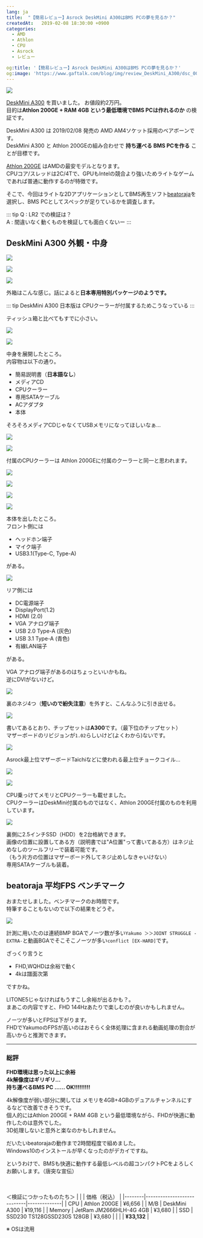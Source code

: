 ```yaml
---
lang: ja
title:  "【簡易レビュー】Asrock DeskMini A300はBMS PCの夢を見るか？"
createdAt:   2019-02-08 18:30:00 +0900
categories: 
  - AMD
  - Athlon
  - CPU
  - Asrock
  - レビュー

og:title: '【簡易レビュー】Asrock DeskMini A300はBMS PCの夢を見るか？'
og:image: 'https://www.gaftalk.com/blog/img/review_DeskMini_A300/dsc_0047.jpg'
---
```


![](/blog/img/dsc_0047.jpg)

[DeskMini A300](https://www.asrock.com/nettop/AMD/DeskMini%20A300%20Series/index.jp.asp) を買いました。 
お値段約2万円。   
目的は**Athlon 200GE + RAM 4GB という最低環境でBMS PCは作れるのか** の検証です。

DeskMini A300 は 2019/02/08 発売の AMD AM4ソケット採用のベアボーンです。  
DeskMini A300 と Athlon 200GEの組み合わせで **持ち運べる BMS PCを作る** ことが目標です。 

[Athlon 200GE](https://www.amd.com/ja/products/apu/amd-athlon-200ge) はAMDの最安モデルとなります。  
CPUコア/スレッドは2C/4Tで、GPUもIntelの競合より強いためライトなゲームであれば普通に動作するのが特徴です。

そこで、今回はライトな2DアプリケーションとしてBMS再生ソフト[beatoraja](https://github.com/exch-bms2/beatoraja)を選択し、BMS PCとしてスペックが足りているかを調査します。

::: tip
Q : LR2 での検証は？  
A : 間違いなく動くものを検証しても面白くないー
:::

## DeskMini A300 外観・中身

![](/blog/img/dsc_0048.jpg)

![](/blog/img/dsc_0050.jpg)

![](/blog/img/dsc_0051.jpg)

外箱はこんな感じ。話によると**日本専用特別パッケージのようです。**  

::: tip
DeskMini A300 日本版は CPUクーラーが付属するためこうなっている
:::

ティッシュ箱と比べてもすでに小さい。

![](/blog/img/dsc_0053.jpg)

![](/blog/img/dsc_0055.jpg)

中身を展開したところ。  
内容物は以下の通り。

* 簡易説明書（**日本語なし**）
* メディアCD
* CPUクーラー
* 専用SATAケーブル
* ACアダプタ
* 本体

そろそろメディアCDじゃなくてUSBメモリになってほしいなぁ…

![](/blog/img/dsc_0057.jpg)

![](/blog/img/dsc_0059.jpg)

付属のCPUクーラーは Athlon 200GEに付属のクーラーと同一と思われます。

![](/blog/img/dsc_0060.jpg)

![](/blog/img/dsc_0061.jpg)

![](/blog/img/dsc_0062.jpg)

![](/blog/img/dsc_0068.jpg)

本体を出したところ。  
フロント側には
* ヘッドホン端子
* マイク端子
* USB3.1(Type-C, Type-A)

がある。

![](/blog/img/dsc_0063.jpg)

リア側には
* DC電源端子
* DisplayPort(1.2)
* HDMI (2.0)
* VGA アナログ端子
* USB 2.0 Type-A (灰色)
* USB 3.1 Type-A (青色)
* 有線LAN端子

がある。

VGA アナログ端子があるのはちょっといいかもね。  
逆にDVIがないけど。

![](/blog/img/dsc_0069.jpg)

裏のネジ4つ（**短いので紛失注意**）を外すと、こんなふうに引き出せる。

![](/blog/img/dsc_0072.jpg)

書いてあるとおり、チップセットは**A300**です。（最下位のチップセット）  
マザーボードのリビジョンが`1.02`らしいけど(よくわから)ないです。

![](/blog/img/dsc_0074.jpg)

Asrock最上位マザーボードTaichiなどに使われる最上位チョークコイル…

![](/blog/img/dsc_0082.jpg)

![](/blog/img/dsc_0083.jpg)

CPU乗っけてメモリとCPUクーラーも載せました。  
CPUクーラーはDeskMini付属のものではなく、Athlon 200GE付属のものを利用しています。

![](/blog/img/dsc_0084.jpg)

裏側に2.5インチSSD（HDD）を2台格納できます。  
画像の位置に設置してある方（説明書では"A位置"って書いてある方）はネジ止めなしのツールフリーで装着可能です。  
（もう片方の位置はマザーボード外してネジ止めしなきゃいけない）  
専用SATAケーブルも装着。


## beatoraja 平均FPS ベンチマーク

おまたせしました。ベンチマークのお時間です。  
特筆することもないので以下の結果をどうぞ。

![](/blog/img/beatoraja_a300_bench.png)

計測に用いたのは連続BMP BGAでノーツ数が多い`Yakumo ＞＞JOINT STRUGGLE -EXTRA-`と動画BGAでそこそこノーツが多い`conflict [EX-HARD]`です。

ざっくり言うと
* FHD,WQHDは余裕で動く
* 4kは譜面次第

ですかね。

LITONE5じゃなければもうすこし余裕が出るかも？。  
まあこの内容ですと、FHD 144Hzあたりで楽しむのが良いかもしれません。

ノーツが多いとFPSは下がります。  
FHDでYakumoのFPSが高いのはおそらく全体処理に含まれる動画処理の割合が高いからと推測できます。

***

### 総評

**FHD環境は思った以上に余裕**  
**4k解像度はギリギリ…**  
**持ち運べるBMS PC …… OK!!!!!!!!!**  

4k解像度が弱い部分に関しては メモリを4GB+4GBのデュアルチャンネルにするなどで改善できそうです。  
個人的にはAthlon 200GE + RAM 4GB という最低環境ながら、FHDが快適に動作したのは意外でした。  
3D処理しないと意外と楽なのかもしれません。

だいたいbeatorajaの動作まで2時間程度で組めました。  
Windows10のインストールが早くなったのがデカイですね。

というわけで、BMSも快適に動作する最低レベルの超コンパクトPCをよろしくお願いします。（唐突な宣伝）

<br><br>
＜検証につかったものたち＞
|        |                            | 価格（税込） |
|--------|----------------------------|--------------|
| CPU    | Athlon 200GE               | ¥6,656       |
| M/B    | DeskMini A300              | ¥19,116      |
| Memory | JetRam JM2666HLH-4G 4GB    | ¥3,680       |
| SSD    | SSD230 TS128GSSD230S 128GB | ¥3,680       |
|        |                            | **¥33,132**      |

※ OSは流用
